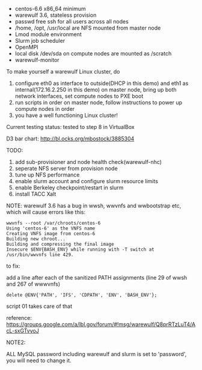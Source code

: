 * centos-6.6 x86_64 minimum 
* warewulf 3.6, stateless provision
* passwd free ssh for all users across all nodes
* /home, /opt, /usr/local are NFS mounted from master node
* Lmod module environment
* Slurm job scheduler
* OpenMPI
* local disk /dev/sda on compute nodes are mounted as /scratch
* warewulf-monitor

To make yourself a warewulf Linux cluster, do 

1. configure eth0 as interface to outside(DHCP in this demo) and eth1 as internal(172.16.2.250 in this demo) on master node, bring up both network interfaces, set compute nodes to PXE boot
2. run scripts in order on master node, follow instructions to power up compute nodes in order
3. you have a well functioning Linux cluster!

Current testing status: tested to step 8 in VirtualBox

D3 bar chart: http://bl.ocks.org/mbostock/3885304

TODO:

1. add sub-provisioner and node health check(warewulf-nhc)
2. seperate NFS server from provision node 
3. tune up NFS performance
4. enable slurm account and configure slurm resource limits
5. enable Berkeley checkpoint/restart in slurm
6. install TACC Xalt

NOTE:
warewulf 3.6 has a bug in wwsh, wwvnfs and wwbootstrap etc, which will cause errors like this:
```
wwvnfs --root /var/chroots/centos-6
Using 'centos-6' as the VNFS name
Creating VNFS image from centos-6
Building new chroot...
Building and compressing the final image
Insecure $ENV{BASH_ENV} while running with -T switch at /usr/bin/wwvnfs line 429.
```
to fix: 

add a line after each of the sanitized PATH assignments (line 29 of wwsh and 267 of wwwvnfs)
```
delete @ENV{'PATH', 'IFS', 'CDPATH', 'ENV', 'BASH_ENV'};
```
script 01 takes care of that

reference: https://groups.google.com/a/lbl.gov/forum/#!msg/warewulf/Q8prRTzLuT4/AcL-sxGTvyoJ

NOTE2:

ALL MySQL password including warewulf and slurm is set to 'password', you will need to change it.
